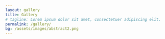 ```yaml
---
layout: gallery
title: Gallery
# tagline: Lorem ipsum dolor sit amet, consectetuer adipiscing elit.
permalink: /gallery/
bg: /assets/images/abstract2.png
---
```

